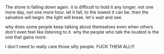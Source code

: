 The stone is falling down again.
it is difficult to hold it any longer. not one more day, not one more hour.
let it fall, to the lowest it can be.
then the salvation will begin. the light will break.
let's wait and see.

why does some people keep talking about themselves even when others don't even feel like listening to it.
why the people who talk the loudest is the one that gains more.

I don't need to really care those silly people. FUCK THEM ALL!!!
